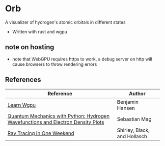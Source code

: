 # Orb

A visualizer of hydrogen's atomic orbitals in different states

- Written with rust and wgpu

## note on hosting
- note that WebGPU requires https to work, a debug server on http will cause browsers to throw rendering errors


## References

| Reference                                                                                                                                                                                                         | Author                       |
|--------------------------------------------------------------------------------------------------------------------------------------------------------------------------------------------------------------------|------------------------------|
| [Learn Wgpu](https://sotrh.github.io/learn-wgpu/)                                                                                                                                                                 | Benjamin Hansen              |
| [Quantum Mechanics with Python: Hydrogen Wavefunctions and Electron Density Plots](https://ssebastianmag.medium.com/computational-physics-with-python-hydrogen-wavefunctions-electron-density-plots-8fede44b7b12) | Sebastian Mag                |
| [Ray Tracing in One Weekend](https://github.com/RayTracing/raytracing.github.io?tab=readme-ov-file)                                                                                                               | Shirley, Black, and Hollasch |
